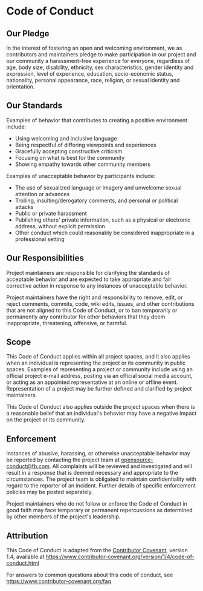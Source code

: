 # Code of Conduct

## Our Pledge

In the interest of fostering an open and welcoming environment, we as
contributors and maintainers pledge to make participation in our project and
our community a harassment-free experience for everyone, regardless of age, body
size, disability, ethnicity, sex characteristics, gender identity and expression,
  level of experience, education, socio-economic status, nationality, personal
  appearance, race, religion, or sexual identity and orientation.

## Our Standards

  Examples of behavior that contributes to creating a positive environment
  include:

  * Using welcoming and inclusive language
  * Being respectful of differing viewpoints and experiences
  * Gracefully accepting constructive criticism
  * Focusing on what is best for the community
  * Showing empathy towards other community members

  Examples of unacceptable behavior by participants include:

  * The use of sexualized language or imagery and unwelcome sexual attention or
  advances
  * Trolling, insulting/derogatory comments, and personal or political attacks
  * Public or private harassment
  * Publishing others' private information, such as a physical or electronic
  address, without explicit permission
  * Other conduct which could reasonably be considered inappropriate in a
  professional setting

## Our Responsibilities

  Project maintainers are responsible for clarifying the standards of acceptable
  behavior and are expected to take appropriate and fair corrective action in
  response to any instances of unacceptable behavior.

  Project maintainers have the right and responsibility to remove, edit, or
  reject comments, commits, code, wiki edits, issues, and other contributions
  that are not aligned to this Code of Conduct, or to ban temporarily or
  permanently any contributor for other behaviors that they deem inappropriate,
  threatening, offensive, or harmful.

## Scope

  This Code of Conduct applies within all project spaces, and it also applies when
  an individual is representing the project or its community in public spaces.
  Examples of representing a project or community include using an official
  project e-mail address, posting via an official social media account, or acting
  as an appointed representative at an online or offline event. Representation of
  a project may be further defined and clarified by project maintainers.

  This Code of Conduct also applies outside the project spaces when there is a
  reasonable belief that an individual's behavior may have a negative impact on
  the project or its community.

## Enforcement

  Instances of abusive, harassing, or otherwise unacceptable behavior may be
  reported by contacting the project team at <opensource-conduct@fb.com>. All
  complaints will be reviewed and investigated and will result in a response that
  is deemed necessary and appropriate to the circumstances. The project team is
  obligated to maintain confidentiality with regard to the reporter of an incident.
  Further details of specific enforcement policies may be posted separately.

  Project maintainers who do not follow or enforce the Code of Conduct in good
  faith may face temporary or permanent repercussions as determined by other
  members of the project's leadership.

## Attribution

  This Code of Conduct is adapted from the [Contributor Covenant][homepage], version 1.4,
  available at https://www.contributor-covenant.org/version/1/4/code-of-conduct.html

  [homepage]: https://www.contributor-covenant.org

  For answers to common questions about this code of conduct, see
  https://www.contributor-covenant.org/faq
